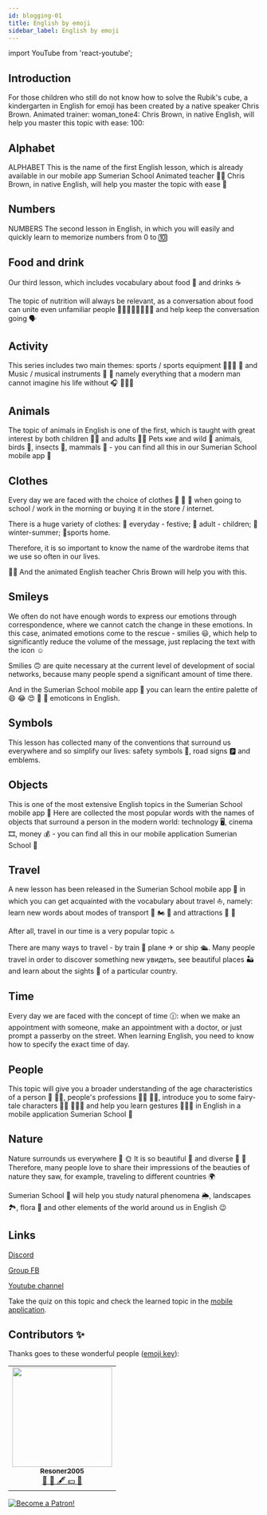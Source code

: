 ```yaml
---
id: blogging-01
title: English by emoji
sidebar_label: English by emoji
---
```


import YouTube from 'react-youtube';

## Introduction

For those children who still do not know how to solve the Rubik's cube, a kindergarten in English for emoji has been created by a native speaker Chris Brown.
Animated trainer: woman_tone4: Chris Brown, in native English, will help you master this topic with ease: 100:

## Alphabet

ALPHABET
This is the name of the first English lesson, which is already available in our mobile app Sumerian School
Animated teacher 👩🏾 Chris Brown, in native English, will help you master the topic with ease 💯

<YouTube videoId='oE7DRc9Ijzc' />

## Numbers

NUMBERS
The second lesson in English, in which you will easily and quickly learn to memorize numbers from 0 to 🔟

<YouTube videoId='BKJkb9K-TwI' />

## Food and drink

Our third lesson, which includes vocabulary about food 🍰 and drinks ☕

The topic of nutrition will always be relevant, as a conversation about food can unite even unfamiliar people 👩🏾‍🦱👱🏻‍♂👦🏽 and help keep the conversation going 🗣

<YouTube videoId='95o7TTXN6kg' />

## Activity

This series includes two main themes: sports / sports equipment ⛹🏻‍♀ 🏀 and Music / musical instruments 🎼 🎻 namely everything that a modern man cannot imagine his life without 🎧 🧘🏽‍♀

<YouTube videoId='wzZIQm3VkvI' />

## Animals

The topic of animals in English is one of the first, which is taught with great interest by both children 👧🏼 and adults 🧔🏽
Pets кие and wild 🐗 animals, birds 🦆, insects 🐝, mammals 🐋 - you can find all this in our Sumerian School mobile app 🦄

<YouTube videoId='k-faBaOPbwo' />

## Clothes

Every day we are faced with the choice of clothes 👕 🤔 👔 when going to school / work in the morning or buying it in the store / internet.

There is a huge variety of clothes:
💫 everyday - festive;
💫 adult - children;
💫 winter-summer;
💫sports home.

Therefore, it is so important to know the name of the wardrobe items that we use so often in our lives.

👩🏾 And the animated English teacher Chris Brown will help you with this.

<YouTube videoId='Il3TBIh26U0' />

## Smileys

We often do not have enough words to express our emotions through correspondence, where we cannot catch the change in these emotions.
In this case, animated emotions come to the rescue - smilies 😃, which help to significantly reduce the volume of the message, just replacing the text with the icon ☺

Smilies 🙃 are quite necessary at the current level of development of social networks, because many people spend a significant amount of time there.

And in the Sumerian School mobile app 🦄 you can learn the entire palette of 😄 😂 😍 🥳 🤑 emoticons in English.

<YouTube videoId='actCwSYL9dM' />

## Symbols

This lesson has collected many of the conventions that surround us everywhere and so simplify our lives: safety symbols 🚷, road signs 🅿 and emblems.

<YouTube videoId='432vDNxMOpw' />

## Objects

This is one of the most extensive English topics in the Sumerian School mobile app 🦄
Here are collected the most popular words with the names of objects that surround a person in the modern world: technology 🖥, cinema 🎞, money 💰 - you can find all this in our mobile application Sumerian School 🦄

<YouTube videoId='0zIsDnmfqfQ' />

## Travel

A new lesson has been released in the Sumerian School mobile app 🦄 in which you can get acquainted with the vocabulary about travel ⛵, namely: learn new words about modes of transport 🚕 🏍 🚂 and attractions 🗽 🏯

After all, travel in our time is a very popular topic 🔝

There are many ways to travel - by train 🚊 plane ✈ or ship 🛳. Many people travel in order to discover something new увидеть, see beautiful places 🏜 and learn about the sights 🏰 of a particular country.

<YouTube videoId='aoGiGbi540k' />

## Time

Every day we are faced with the concept of time 🕧: when we make an appointment with someone, make an appointment with a doctor, or just prompt a passerby on the street.
When learning English, you need to know how to specify the exact time of day.

<YouTube videoId='FcO-d7hn_NU' />

## People

This topic will give you a broader understanding of the age characteristics of a person 👶 👵🏾, people's professions 👩‍🎨 👨‍🚀, introduce you to some fairy-tale characters 🧜‍♀ 🦸🏻‍♂ and help you learn gestures 🤞👌🏻 in English in a mobile application Sumerian School 🦄

<YouTube videoId='9nITEQEKBxs' />

## Nature

Nature surrounds us everywhere 🌳 🌞 It is so beautiful 🌈 and diverse 🌹 🌼 Therefore, many people love to share their impressions of the beauties of nature they saw, for example, traveling to different countries 🌍

Sumerian School 🦄 will help you study natural phenomena 🌦, landscapes 🏞, flora 🍄 and other elements of the world around us in English 😉

<YouTube videoId='Ncy7chtb0CM' />

## Links

[Discord](https://discord.gg/6GDAfXn)

[Group FB](https://www.facebook.com/javascriptcamp)

[Youtube channel](https://www.youtube.com/channel/UCR8tIQm7pu8MlPewAlUnzQw)

Take the quiz on this topic and check the learned topic in the [mobile application](http://onelink.to/njhc95).

## Contributors ✨

Thanks goes to these wonderful people ([emoji key](https://allcontributors.org/docs/en/emoji-key)):

<!-- ALL-CONTRIBUTORS-LIST:START - Do not remove or modify this section -->
<!-- prettier-ignore-start -->
<!-- markdownlint-disable -->
<table>
  <tr>
<td align="center"><a href="https://github.com/Resoner2005"><img src="https://avatars1.githubusercontent.com/u/75675814?v=4?s=200" width="200px;" alt=""/><br /><sub><b>Resoner2005</b></sub></a><br /><a href="https://github.com/gHashTag/react-native-village/issues?q=author%3AResoner2005" title="Bug reports">🐛 🎨 🖋 💵 🤔</a></td>
  </tr>
  
</table>

<!-- markdownlint-restore -->
<!-- prettier-ignore-end -->

<!-- ALL-CONTRIBUTORS-LIST:END -->

[![Become a Patron!](/img/logo/patreon.jpg)](https://www.patreon.com/bePatron?u=31769291)
